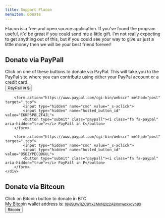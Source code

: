 ```yaml
---
title: Support Flacon
menuItem: Donate
---
```

<link rel="stylesheet" href="/css/font-awesome.css">

Flacon is a free and open source application. If you've found the program useful, it'd be great if you could send me a little gift. 
I'm not really expecting to get anything out of this, but if you could see your way to give us just a little money then we will be your best friend forever!



<div class="payments">
    <div class="description">
        <h2>Donate via PayPall</h2>
        Click on one of these buttons to donate via PayPal. This will take you to the PayPal site where you can contribute using either your PayPal account or a credit card. 
    </div>
    <div>
        <form action="https://www.paypal.com/cgi-bin/webscr" method="post" target="_top">
            <input type="hidden" name="cmd" value="_s-xclick">
            <input type="hidden" name="hosted_button_id" value="7YRV93G94CQU4">
            <button type="submit" class="paypall"><i class="fa fa-paypal" aria-hidden="true"></i> PayPall in $</button>
        </form>

        <form action="https://www.paypal.com/cgi-bin/webscr" method="post" target="_top">
            <input type="hidden" name="cmd" value="_s-xclick">
            <input type="hidden" name="hosted_button_id" value="EKKP5P8LZF4JL">
            <button type="submit" class="paypall"><i class="fa fa-paypal" aria-hidden="true"></i> PayPall in €</button>
        </form>

        <form action="https://www.paypal.com/cgi-bin/webscr" method="post" target="_top">
            <input type="hidden" name="cmd" value="_s-xclick">
            <input type="hidden" name="hosted_button_id" value="B5BZYPECQ9GUL">
            <button type="submit" class="paypall"><i class="fa fa-paypal" aria-hidden="true"></i> PayPall in ₽</button>
        </form>
    </div>
</div>

<div class="payments">
    <div class="description">
        <h2>Donate via Bitcoun</h2>
        Click on Bitcoin button to donate in BTC.<br>
        My Bitcoin wallet address is: <small><a style="overflow-wrap: break-word;" href="bitcoin:18kj9UWRZC9YxZMoN2iz2A8Xmwqxxdyp8X?label=Boomaga%20Donation">18kj9UWRZC9YxZMoN2iz2A8Xmwqxxdyp8X</a></small>
    </div>
    <div>        
        <a href="bitcoin:18kj9UWRZC9YxZMoN2iz2A8Xmwqxxdyp8X?label=Boomaga%20Donation"><button><i class="fa fa-btc" aria-hidden="true"></i> Bitcoin</button></a>
    </div>
</div>
